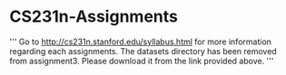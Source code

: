# CS231n-Assignments

''' Go to http://cs231n.stanford.edu/syllabus.html for more information regarding each assignments. 
  The datasets directory has been removed from assignment3. Please download it from the link provided above. 
'''
